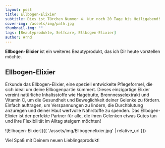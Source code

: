 ```yaml
---
layout: post
title: Ellbogen-Elixier
subtitle: Dies ist Türchen Nummer 4. Nur noch 20 Tage bis Heiligabend!
cover-img: /assets/img/path.jpg
thumbnail-img: ""
tags: [Beautyprodukte, Selfcare, Ellbogen-Elixier]
author: Arnd
---
```


**Ellbogen-Elixier** ist ein weiteres Beautyprodukt, das ich Dir heute vorstellen möchte.

## Ellbogen-Elixier

Erkunde das Ellbogen-Elixier, eine speziell entwickelte Pflegeformel, die sich ideal um deine Ellbogenpartie kümmert. Dieses einzigartige Elixier vereint natürliche Inhaltsstoffe wie Hagebutte, Brennnesselextrakt und Vitamin C, um die Gesundheit und Beweglichkeit deiner Gelenke zu fördern. Einfach auftragen, um Verspannungen zu lindern, die Durchblutung anzuregen und deiner Haut wertvolle Nährstoffe zu spenden. Das Ellbogen-Elixier ist der perfekte Partner für alle, die ihren Gelenken etwas Gutes tun und ihre Flexibilität im Alltag steigern möchten!

![Ellbogen-Elixier]({{ '/assets/img/Ellbogenelixier.jpg' | relative_url }})

Viel Spaß mit Deinem neuen Lieblingsprodukt!